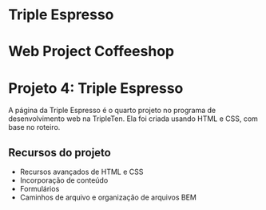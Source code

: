# Triple Espresso

# Web Project Coffeeshop

# Projeto 4: Triple Espresso

A página da Triple Espresso é o quarto projeto no programa de desenvolvimento web na TripleTen. Ela foi criada usando HTML e CSS, com base no roteiro.

## Recursos do projeto

- Recursos avançados de HTML e CSS
- Incorporação de conteúdo
- Formulários
- Caminhos de arquivo e organização de arquivos BEM

